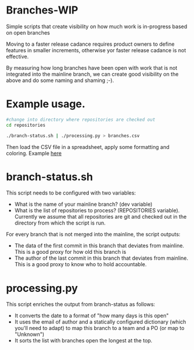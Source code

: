 # Branches-WIP

Simple scripts that create visibility on how much work is in-progress based on open branches

Moving to a faster release cadance requires product owners to define features in smaller increments, otherwise yor faster release cadance is not effective.

By measuring how long branches have been open with work that is not integrated into the mainline branch, we can create good visibility on the above and do some naming and shaming ;-).

# Example usage.

```bash
#change into directory where repositories are checked out
cd repositories

./branch-status.sh | ./processing.py > branches.csv
```
Then load the CSV file in a spreadsheet, apply some formatting and coloring. Example [here](https://docs.google.com/spreadsheets/d/1CnlPvMi3wuVGSaMKqeIgIB1DmF4_BinAkKo3fwEbhLk/edit?usp=sharing)

# branch-status.sh

This script needs to be configured with two variables:
* What is the name of your mainline branch? (dev variable)
* What is the list of repositories to process? (REPOSITORIES variable). Currently we assume that all repositories are git and checked out in the directory from which the script is run.

For every branch that is not merged into the mainline, the script outputs:
* The data of the first commit in this branch that deviates from mainline. This is a good proxy for how old this branch is
* The author of the last commit in this branch that deviates from mainline. This is a good proxy to know who to hold accountable.

# processing.py

This script enriches the output from branch-status as follows:

* It converts the date to a format of "how many days is this open" 
* It uses the email of author and a statically configured dictionary (which you'll need to adapt) to map this branch to a team and a PO (or map to "Unknown")
* It sorts the list with branches open the longest at the top.

